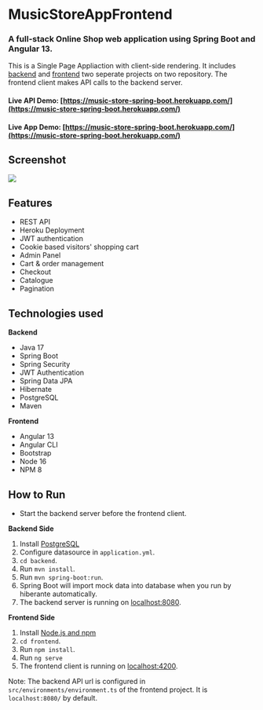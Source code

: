 # MusicStoreAppFrontend

### A full-stack Online Shop web application using Spring Boot and Angular 13. 
This is a Single Page Appliaction with client-side rendering. It includes [backend](https://github.com/ysfzkn/musicStoreAppBackend) and [frontend](https://github.com/ysfzkn/musicStoreAppFrontend) two seperate projects on two repository.
The frontend client makes API calls to the backend server.

#### Live API Demo: [https://music-store-spring-boot.herokuapp.com/](https://music-store-spring-boot.herokuapp.com/)
#### Live App Demo: [https://music-store-spring-boot.herokuapp.com/](https://music-store-spring-boot.herokuapp.com/)


## Screenshot
![](https://user-images.githubusercontent.com/58569590/174541564-7254c3c7-ee9f-46e9-92ca-0a530c262e61.png)

## Features
- REST API
- Heroku Deployment
- JWT authentication
- Cookie based visitors' shopping cart
- Admin Panel
- Cart & order management
- Checkout
- Catalogue
- Pagination

## Technologies used
**Backend**
  - Java 17
  - Spring Boot
  - Spring Security
  - JWT Authentication
  - Spring Data JPA
  - Hibernate
  - PostgreSQL
  - Maven

**Frontend**
  - Angular 13
  - Angular CLI
  - Bootstrap
  - Node 16
  - NPM 8

## How to  Run

- Start the backend server before the frontend client.  

**Backend Side**

  1. Install [PostgreSQL](https://www.postgresql.org/download/) 
  2. Configure datasource in `application.yml`.
  3. `cd backend`.
  4. Run `mvn install`.
  5. Run `mvn spring-boot:run`.
  6. Spring Boot will import mock data into database when you run by hiberante automatically.
  7. The backend server is running on [localhost:8080]().

**Frontend Side**
  1. Install [Node.js and npm](https://www.npmjs.com/get-npm)
  2. `cd frontend`.
  3. Run `npm install`.
  4. Run `ng serve`
  5. The frontend client is running on [localhost:4200]().
  
Note: The backend API url is configured in `src/environments/environment.ts` of the frontend project. It is `localhost:8080/` by default.
